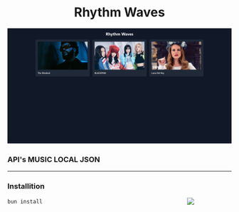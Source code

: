 <h1 align="center">Rhythm Waves</h1>

![Site Logo](.github/banner.png)


### API's MUSIC LOCAL JSON

---

### Installition
<img align="right" src="https://user-images.githubusercontent.com/709451/182802334-d9c42afe-f35d-4a7b-86ea-9985f73f20c3.png" width="100">

```bash
bun install
```